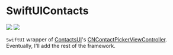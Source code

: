 # SwiftUIContacts

[![](https://img.shields.io/endpoint?url=https%3A%2F%2Fswiftpackageindex.com%2Fapi%2Fpackages%2Fedonv%2FSwiftUIContacts%2Fbadge%3Ftype%3Dswift-versions)](https://swiftpackageindex.com/edonv/SwiftUIContacts)
[![](https://img.shields.io/endpoint?url=https%3A%2F%2Fswiftpackageindex.com%2Fapi%2Fpackages%2Fedonv%2FSwiftUIContacts%2Fbadge%3Ftype%3Dplatforms)](https://swiftpackageindex.com/edonv/SwiftUIContacts)

`SwiftUI` wrapper of [ContactsUI](https://developer.apple.com/documentation/contactsui)'s  [CNContactPickerViewController](https://developer.apple.com/documentation/contactsui/cncontactpickerviewcontroller). Eventually, I'll add the rest of the framework. 
